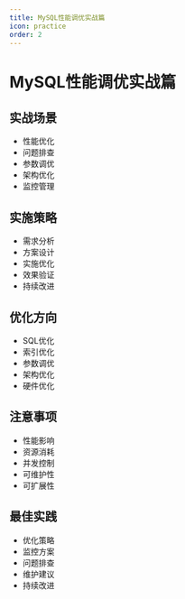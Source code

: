 ```yaml
---
title: MySQL性能调优实战篇
icon: practice
order: 2
---
```


# MySQL性能调优实战篇

## 实战场景
- 性能优化
- 问题排查
- 参数调优
- 架构优化
- 监控管理

## 实施策略
- 需求分析
- 方案设计
- 实施优化
- 效果验证
- 持续改进

## 优化方向
- SQL优化
- 索引优化
- 参数调优
- 架构优化
- 硬件优化

## 注意事项
- 性能影响
- 资源消耗
- 并发控制
- 可维护性
- 可扩展性

## 最佳实践
- 优化策略
- 监控方案
- 问题排查
- 维护建议
- 持续改进
